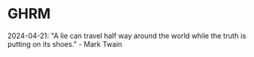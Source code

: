 # GHRM

2024-04-21: "A lie can travel half way around the world while the truth is putting on its shoes." - Mark Twain
